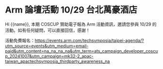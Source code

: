 # Arm 論壇活動 10/29 台北萬豪酒店

Hi {{name}}, 本期 COSCUP 贊助電子報為 Arm 活動資訊，邀請您參與 10/29 的活動。如有任何疑問，可以直接回信，感謝！

活動免費報名：<https://events.arm.com/techsymposia/taipei-agenda/?utm_source=events&utm_medium=email-paid&utm_content=na_na_na_na&utm_term=ats_campaign_developer_coscup_20241007&utm_campaign=mk32-2_apac-taiwan_apactechsymposia_thirdparty_awareness_na>
